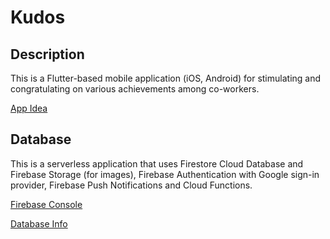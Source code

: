 # Kudos

## Description

This is a Flutter-based mobile application (iOS, Android) for stimulating and congratulating on various achievements among co-workers.

[App Idea](https://docs.google.com/presentation/d/1zkroY85H8VL4Qw5z4ouWKBvY8_Swb0W6tr88GxVn45k/edit#slide=id.p)

## Database

This is a serverless application that uses Firestore Cloud Database and Firebase Storage (for images), Firebase Authentication with Google sign-in provider, Firebase Push Notifications and Cloud Functions.

[Firebase Console](https://console.firebase.google.com/u/1/project/softeq-kudos/database/firestore/data~2Fachievements)

[Database Info](https://drive.google.com/file/d/1iQ3rSGrP_Ao4A70c5C-CIkl1kNlS6i3s/view?usp=sharing)
